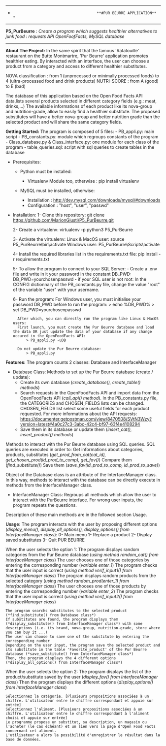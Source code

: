 *****************************************************************************************************************
*											**#PUR BEURRE APPLICATION**											*
*****************************************************************************************************************

**P5_PurBeurre** : 
*Create a program which suggests healthier alternatives to junk food : requests API OpenFoofFacts, MySQL database*
*****************************************************************************************************************


**About The Project:**
In the same spirit that the famous 'Ratatouille' restaurant on the Butte Montmartre, 'Pur Beurre' application 
promotes healthier eating.
By interacted with an interface, the user can choose a product from a category and access to different healthier 
substitutes.

NOVA classification : from 1 (unprocessed or minimally processed foods) to 4 (ultra-processed food and drink products)
NUTRI-SCORE : from A (good) to E (bad) 

The database of this application based on the Open Food Facts API data,lists several products selected in different
category fields (e.g.: meat, drinks,...)
The available informations of each product like its nova-group and nutrition-grade, allow to easily find a healthier 
substitute. The proposed substitutes will have a better nova-group and better nutrition grade than the selected product 
and will share the same category fields.


**Getting Started:**
The program is composed of 5 files:
	- PB_appli.py: main script
	- PB_constants.py: module which regroups constants of the program
	- Class_database.py & Class_interface.py: one module for each class of the program
	- table_queries.sql: script with sql queries to create tables in the database
	
* Prerequisites:
	- Python must be installed:
		- Virtualenv Module too, otherwise : pip install virtualenv
	
	- MySQL must be installed, otherwise:
		- Installation : http://dev.mysql.com/downloads/mysql/#downloads
		- Configuration : "host", "user", "passwd"

* Installation:
	1- Clone this repository: git clone https://github.com/MarionGiusti/P5_PurBeurre.git
	
	2- Create a virtualenv: virtualenv -p python3 P5_PurBeurre
	
	3- Activate the virtualenv:
		Linux & MacOS user: source P5_PurBeurre\bin\activate
		Windows user: P5_PurBeurre\Scripts\activate
	
	4- Install the required libraries list in the requirements.txt file: pip install -r requirements.txt
		
	5- To allow the program to connect to your SQL Server:
		- Create a .env file and write in it your password in the constant DB_PWD: DB_PWD=yourchosenpasswd
		- if your SQL user is not root: 
			In the CONFIG dictionnary of the PB_constants.py file, change the value "root" of the variable "user" with your username.

	6- Run the program:
		For Windows user, you must initialise your password DB_PWD before to run the program:
			> echo %DB_PWD%
			> set DB_PWD=yourchosenpasswd
			
		After which, you can directly run the program like Linux & MacOS users:	
		First launch, you must create the Pur Beurre database and load the data OR just update the data of your database if any change occured in the OpenFoodFacts API:
			> PB_appli.py -uDB
			
		Do not update the Pur Beurre database:
			> PB_appli.py


**Features:**
The program counts 2 classes: Database and InterfaceManager

* Database Class:
Methods to set up the Pur Beurre database (create / update):
	- Create its own database (*create_database(), create_table() methods*)
	- Search requests in the OpenFoodFacts API and import data from the OpenFoodFacts API (*call_api() method*). 
	In the PB_constants.py file, the CATEGORIES and CHOSEN_FIELDS lists can be changed. CHOSEN_FIELDS list select some useful fields for each product requested.
	For more informations about the API requests: https://documenter.getpostman.com/view/8470508/SVtN3Wzy?version=latest#4a0c27c3-3abc-42c4-bf97-63f4e4108294
	- Save them in its database or update them (*insert_cat(), insert_product() methods*)

Methods to interact with the Pur Beurre database using SQL queries. SQL queries are executed in order to:
	Get informations about categories, products, substitutes (*get_prod_from_cat(cat_id), get_chosen_prod(id_prod_to_comp), get_fav()*)
	Compare them (*find_substitute()*)
	Save them (*save_fav(id_prod_to_comp, id_prod_to_save)*)

Object of the Database class is an attribute of the InterfaceManager class. In this way, methods to interact with the database can be directly execute in methods from 
the InterfaceManager class.

* InterfaceManager Class:
Regroups all methods which allow the user to interact with the PurBeurre interface. 
For wrong user inputs, the program repeats the questions.

Description of these main methods are in the followed section Usage.


**Usage:**
The program interacts with the user by proposing different options (*display_menu(), display_all_options(), display_options() from InterfaceManager class*): 
	0- Main menu
	1- Replace a product
	2- Display saved substitutes
	3- Quit PUR BEURRE
	
When the user selects the option 1:
	The program displays random categories from the Pur Beurre database (*using method random_cat() from InterfaceManager class*)
	The user chooses one of those categories by entering the corresponding number (*variable enter_1*)
	The program checks that the user input is correct (*using method verif_input1() from InterfaceManager class*)
	The program displays random products from the selected category (*using method random_prod(enter_1) from InterfaceManager class*)
	The user chooses one of those products by entering the corresponding number (*variable enter_2*)
	The program checks that the user input is correct (*using method verif_input2() from InterfaceManager class*)
	
	The program searchs substitutes to the selected product (*find_substitute() from Database class*)
	If substitutes are found, the program displays them (*display_substitute() from InterfaceManager class*) with some descriptions (i.e. its brand, nova-group, nutrition-grade, store where you can buy it ...)
	The user can choose to save one of the substitute by entering the corresponding number
	Depending on the user input, the program save the selected product and its substitute in the table 'Favorite_product' of the Pur Beurre database (*save_substitute() from InterfaceManager class*)
	Then, the program displays the 4 different options (*display_all_options() from InterfaceManager class*)
	
When the user selects the option 2:
	The program displays the list of the product/substitute saved by the user (*display_fav() from InterfaceManager class*)
	Then the program displays the different options (*display_options() from InterfaceManager class*)
	
    Sélectionnez la catégorie. [Plusieurs propositions associées à un chiffre. L'utilisateur entre le chiffre correspondant et appuie sur entrée]
    Sélectionnez l'aliment. [Plusieurs propositions associées à un chiffre. L'utilisateur entre le chiffre correspondant à l'aliment choisi et appuie sur entrée]
    Le programme propose un substitut, sa description, un magasin ou l'acheter (le cas échéant) et un lien vers la page d'Open Food Facts concernant cet aliment.
    L'utilisateur a alors la possibilité d'enregistrer le résultat dans la base de données.


